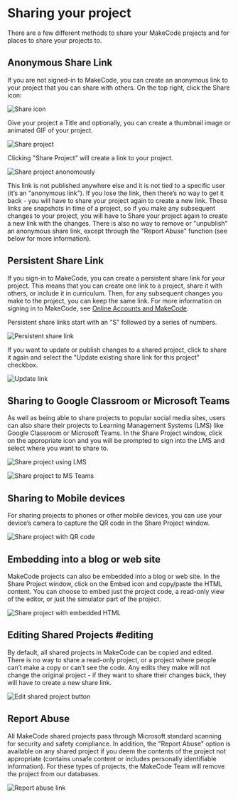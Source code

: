# Sharing your project

There are a few different methods to share your MakeCode projects and for places to share your projects to.

## Anonymous Share Link

If you are not signed-in to MakeCode, you can create an anonymous link to your project that you can share with others. On the top right, click the Share icon:

![Share icon](/static/share/share-icon.png)

Give your project a Title and optionally, you can create a thumbnail image or animated GIF of your project.

![Share project](/static/share/share-project.png)

Clicking "Share Project" will create a link to your project.

![Share project anonomously](/static/share/anon-share-link.png)

This link is not published anywhere else and it is not tied to a specific user (it’s an "anonymous link"). If you lose the link, then there’s no way to get it back - you will have to share your project again to create a new link. These links are snapshots in time of a project, so if you make any subsequent changes to your project, you will have to Share your project again to create a new link with the changes. There is also no way to remove or "unpublish" an anonymous share link, except through the "Report Abuse" function (see below for more information).

## Persistent Share Link

If you sign-in to MakeCode, you can create a persistent share link for your project. This means that you can create one link to a project, share it with others, or include it in curriculum. Then, for any subsequent changes you make to the project, you can keep the same link. For more information on signing in to MakeCode, see [Online Accounts and MakeCode](https://makecode.microbit.org/share/sign-in).

Persistent share links start with an "S" followed by a series of numbers.

![Persistent share link](/static/share/persist-share-link.png)

If you want to update or publish changes to a shared project, click to share it again and select the "Update existing share link for this project" checkbox.

![Update link](/static/share/update-link.png)

## Sharing to Google Classroom or Microsoft Teams

As well as being able to share projects to popular social media sites, users can also share their projects to Learning Management Systems (LMS) like Google Classroom or Microsoft Teams. In the Share Project window, click on the appropriate icon and you will be prompted to sign into the LMS and select where you want to share to.

![Share project using LMS](/static/share/share-lms.png)

![Share project to MS Teams](/static/share/share-teams.png)

## Sharing to Mobile devices

For sharing projects to phones or other mobile devices, you can use your device’s camera to capture the QR code in the Share Project window.

![Share project with QR code](/static/share/share-qr-code.png)

## Embedding into a blog or web site

MakeCode projects can also be embedded into a blog or web site. In the Share Project window, click on the Embed icon and copy/paste the HTML content. You can choose to embed just the project code, a read-only view of the editor, or just the simulator part of the project.

![Share project with embedded HTML](/static/share/share-embed.png)

## Editing Shared Projects #editing

By default, all shared projects in MakeCode can be copied and edited. There is no way to share a read-only project, or a project where people can’t make a copy or can’t see the code. Any edits they make will not change the original project - if they want to share their changes back, they will have to create a new share link.

![Edit shared project button](/static/share/edit-shared-project.png)

## Report Abuse

All MakeCode shared projects pass through Microsoft standard scanning for security and safety compliance. In addition, the "Report Abuse" option is available on any shared project if you deem the contents of the project not appropriate (contains unsafe content or includes personally identifiable information). For these types of projects, the MakeCode Team will remove the project from our databases. 

![Report abuse link](/static/share/report-abuse.png)
